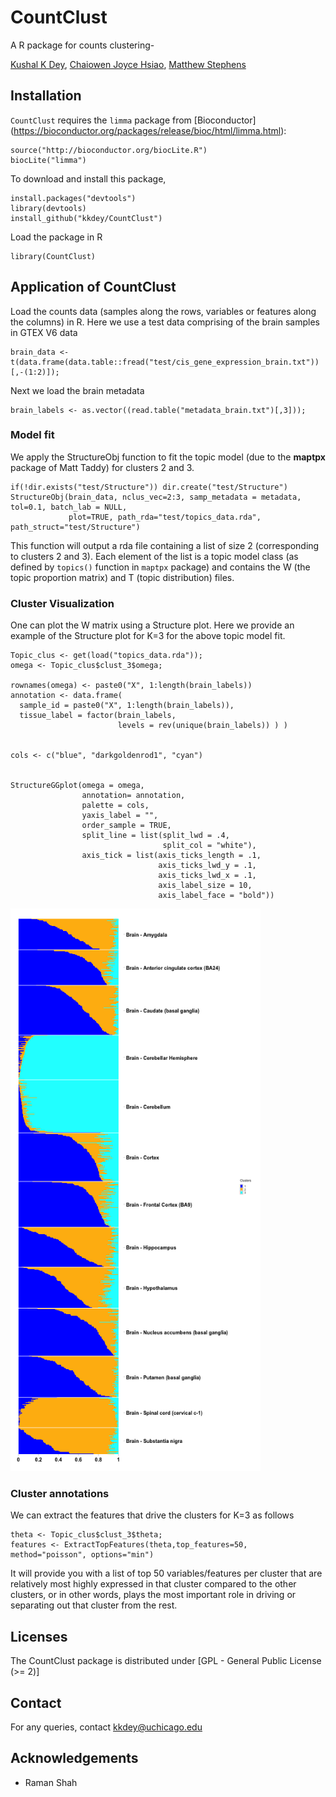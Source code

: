 # CountClust
A R package for counts clustering-

[Kushal K Dey](http://kkdey.github.io/), [Chaiowen Joyce Hsiao](http://cbcb.umd.edu/~chsiao/), [Matthew Stephens](http://stephenslab.uchicago.edu/)


## Installation

`CountClust` requires the `limma` package from [Bioconductor]
(https://bioconductor.org/packages/release/bioc/html/limma.html):

```
source("http://bioconductor.org/biocLite.R")
biocLite("limma")
```

To download and install this package,

```
install.packages("devtools")
library(devtools)
install_github("kkdey/CountClust")
```

Load the package in R

```
library(CountClust)
```

## Application of CountClust

Load the counts data (samples along the rows, variables or features along the columns) in R. Here we use a test data comprising of the brain samples in GTEX V6 data

```
brain_data <- t(data.frame(data.table::fread("test/cis_gene_expression_brain.txt"))[,-(1:2)]);
```
Next we load the brain metadata

```
brain_labels <- as.vector((read.table("metadata_brain.txt")[,3]));

```

### Model fit 

We  apply the StructureObj function to fit the topic model (due to the **maptpx** package of Matt Taddy) for clusters 2 and 3. 

```
if(!dir.exists("test/Structure")) dir.create("test/Structure")
StructureObj(brain_data, nclus_vec=2:3, samp_metadata = metadata, tol=0.1, batch_lab = NULL,
             plot=TRUE, path_rda="test/topics_data.rda", path_struct="test/Structure")
```

This function will output a rda file containing a list of size 2 (corresponding to clusters 2 and 3). Each element of the list is a topic model class (as defined by `topics()` function in  `maptpx` package) and contains the W (the topic proportion matrix) and T (topic distribution) files.

### Cluster Visualization

One can plot the W matrix using a Structure plot. Here we provide an example of the Structure plot for K=3 for the above topic model fit. 

```
Topic_clus <- get(load("topics_data.rda"));
omega <- Topic_clus$clust_3$omega;

rownames(omega) <- paste0("X", 1:length(brain_labels))
annotation <- data.frame(
  sample_id = paste0("X", 1:length(brain_labels)),
  tissue_label = factor(brain_labels,
                        levels = rev(unique(brain_labels)) ) )


cols <- c("blue", "darkgoldenrod1", "cyan")


StructureGGplot(omega = omega,
                annotation= annotation,
                palette = cols,
                yaxis_label = "",
                order_sample = TRUE,
                split_line = list(split_lwd = .4,
                                  split_col = "white"),
                axis_tick = list(axis_ticks_length = .1,
                                 axis_ticks_lwd_y = .1,
                                 axis_ticks_lwd_x = .1,
                                 axis_label_size = 10,
                                 axis_label_face = "bold"))

```

<img src="test/structure_plot.png" alt="Structure Plot" height="900" width="400">


### Cluster annotations

We can extract the features that drive the clusters for K=3 as follows 

```
theta <- Topic_clus$clust_3$theta;
features <- ExtractTopFeatures(theta,top_features=50, method="poisson", options="min")
```
It will provide you with a list of top 50 variables/features per cluster that are relatively most highly expressed in that cluster compared to the other clusters, or in other words, plays the most important role in driving or separating out that cluster from the rest. 

## Licenses

The CountClust package is distributed under [GPL - General Public License (>= 2)]

## Contact

For any queries, contact [kkdey@uchicago.edu](kkdey@uchicago.edu)

## Acknowledgements

- Raman Shah



